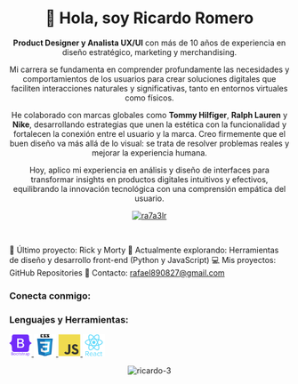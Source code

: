 <h1 align="center">👋 Hola, soy Ricardo Romero</h1> <p align="center"> <strong>Product Designer y Analista UX/UI</strong> con más de 10 años de experiencia en diseño estratégico, marketing y merchandising. </p> <p align="center"> Mi carrera se fundamenta en comprender profundamente las necesidades y comportamientos de los usuarios para crear soluciones digitales que faciliten interacciones naturales y significativas, tanto en entornos virtuales como físicos. </p> <p align="center"> He colaborado con marcas globales como <strong>Tommy Hilfiger</strong>, <strong>Ralph Lauren</strong> y <strong>Nike</strong>, desarrollando estrategias que unen la estética con la funcionalidad y fortalecen la conexión entre el usuario y la marca. Creo firmemente que el buen diseño va más allá de lo visual: se trata de resolver problemas reales y mejorar la experiencia humana. </p> <p align="center"> Hoy, aplico mi experiencia en análisis y diseño de interfaces para transformar insights en productos digitales intuitivos y efectivos, equilibrando la innovación tecnológica con una comprensión empática del usuario. </p> <p align="center"> <a href="https://twitter.com/ra7a3lr" target="blank"> <img src="https://img.shields.io/twitter/follow/ra7a3lr?logo=twitter&style=for-the-badge" alt="ra7a3lr" /> </a> </p>
<br>

🎨 Último proyecto: Rick y Morty
🚀 Actualmente explorando: Herramientas de diseño y desarrollo front-end (Python y JavaScript)
💻 Mis proyectos: GitHub Repositories
📧 Contacto: rafael890827@gmail.com
<h3 align="left"> Conecta conmigo:</h3> 
<p align="left"> <!-- Aquí puedes agregar más enlaces a redes sociales si lo deseas --> </p> <h3 align="left">Lenguajes y Herramientas:</h3> <p align="left"> <a href="https://getbootstrap.com" target="_blank" rel="noreferrer">
  
<img src="https://raw.githubusercontent.com/devicons/devicon/master/icons/bootstrap/bootstrap-plain-wordmark.svg" alt="Bootstrap" width="40" height="40"/> </a> <a href="https://www.w3schools.com/css/" target="_blank" rel="noreferrer"> <img src="https://raw.githubusercontent.com/devicons/devicon/master/icons/css3/css3-original-wordmark.svg" alt="CSS3" width="40" height="40"/> </a> <a href="https://developer.mozilla.org/en-US/docs/Web/JavaScript" target="_blank" rel="noreferrer"> <img src="https://raw.githubusercontent.com/devicons/devicon/master/icons/javascript/javascript-original.svg" alt="JavaScript" width="40" height="40"/> </a> <a href="https://reactjs.org/" target="_blank" rel="noreferrer"> <img src="https://raw.githubusercontent.com/devicons/devicon/master/icons/react/react-original-wordmark.svg" alt="React" width="40" height="40"/> </a> </p> <p align="center"> <img src="https://github-readme-stats.vercel.app/api/top-langs?username=ricardo-3&show_icons=true&locale=en&layout=compact" alt="ricardo-3"/> </p>

